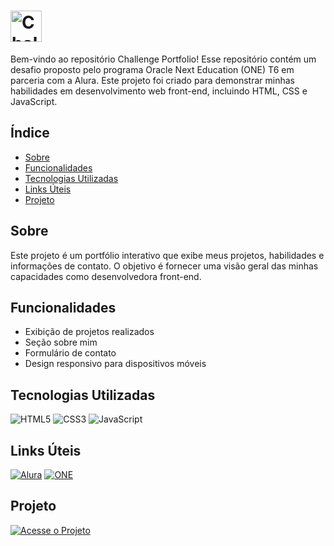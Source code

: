 # <img src="https://img.shields.io/badge/Challenge_Portfolio-purple?style=for-the-badge&labelColor=blue" alt="Challenge Portfolio" height="50"/>

Bem-vindo ao repositório Challenge Portfolio! Esse repositório contém um desafio proposto pelo programa Oracle Next Education (ONE) T6 em parceria com a Alura. Este projeto foi criado para demonstrar minhas habilidades em desenvolvimento web front-end, incluindo HTML, CSS e JavaScript.


## Índice

- [Sobre](#sobre)
- [Funcionalidades](#funcionalidades)
- [Tecnologias Utilizadas](#tecnologias-utilizadas)
- [Links Úteis](#links-úteis)
- [Projeto](#projeto)


## Sobre

Este projeto é um portfólio interativo que exibe meus projetos, habilidades e informações de contato. O objetivo é fornecer uma visão geral das minhas capacidades como desenvolvedora front-end.

## Funcionalidades

- Exibição de projetos realizados
- Seção sobre mim
- Formulário de contato
- Design responsivo para dispositivos móveis

## Tecnologias Utilizadas

![HTML5](https://img.shields.io/badge/HTML5-E34F26?style=for-the-badge&logo=html5&logoColor=white)
![CSS3](https://img.shields.io/badge/CSS3-1572B6?style=for-the-badge&logo=css3&logoColor=white)
![JavaScript](https://img.shields.io/badge/JavaScript-F7DF1E?style=for-the-badge&logo=javascript&logoColor=black)

## Links Úteis

[![Alura](https://img.shields.io/badge/Alura-0076C1?style=for-the-badge&logo=alura&logoColor=white)](https://www.alura.com.br)
[![ONE](https://img.shields.io/badge/ONE-FF9800?style=for-the-badge&logo=oracle&logoColor=white)](https://www.oracle.com/education/oracle-next-education/)

## Projeto

[![Acesse o Projeto](https://img.shields.io/badge/Acesse%20o%20Projeto-Link-purple?style=for-the-badge)](https://deboranortes.github.io/challenge-portfolio/)
